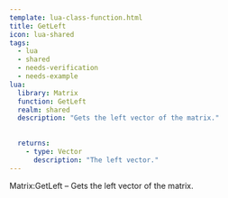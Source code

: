 ```yaml
---
template: lua-class-function.html
title: GetLeft
icon: lua-shared
tags:
  - lua
  - shared
  - needs-verification
  - needs-example
lua:
  library: Matrix
  function: GetLeft
  realm: shared
  description: "Gets the left vector of the matrix."
  
  
  returns:
    - type: Vector
      description: "The left vector."
---
```


<div class="lua__search__keywords">
Matrix:GetLeft &#x2013; Gets the left vector of the matrix.
</div>
